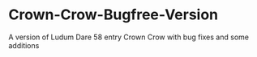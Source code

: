 # Crown-Crow-Bugfree-Version
A version of Ludum Dare 58 entry Crown Crow with bug fixes and some additions
